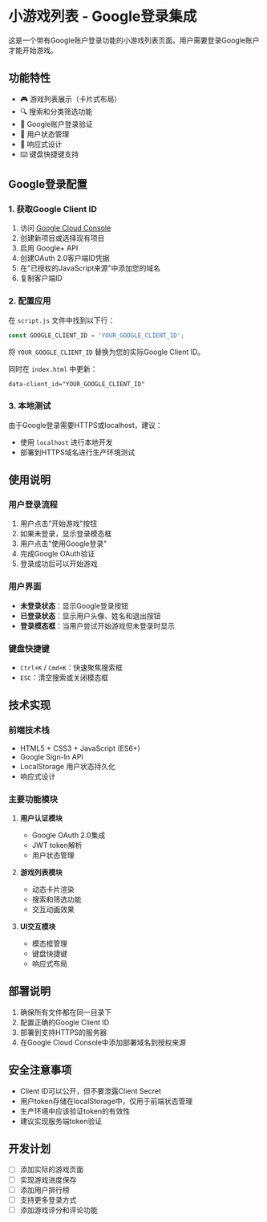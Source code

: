 # 小游戏列表 - Google登录集成

这是一个带有Google账户登录功能的小游戏列表页面。用户需要登录Google账户才能开始游戏。

## 功能特性

- 🎮 游戏列表展示（卡片式布局）
- 🔍 搜索和分类筛选功能
- 🔐 Google账户登录验证
- 👤 用户状态管理
- 📱 响应式设计
- ⌨️ 键盘快捷键支持

## Google登录配置

### 1. 获取Google Client ID

1. 访问 [Google Cloud Console](https://console.cloud.google.com/)
2. 创建新项目或选择现有项目
3. 启用 Google+ API
4. 创建OAuth 2.0客户端ID凭据
5. 在"已授权的JavaScript来源"中添加您的域名
6. 复制客户端ID

### 2. 配置应用

在 `script.js` 文件中找到以下行：
```javascript
const GOOGLE_CLIENT_ID = 'YOUR_GOOGLE_CLIENT_ID';
```

将 `YOUR_GOOGLE_CLIENT_ID` 替换为您的实际Google Client ID。

同时在 `index.html` 中更新：
```html
data-client_id="YOUR_GOOGLE_CLIENT_ID"
```

### 3. 本地测试

由于Google登录需要HTTPS或localhost，建议：
- 使用 `localhost` 进行本地开发
- 部署到HTTPS域名进行生产环境测试

## 使用说明

### 用户登录流程

1. 用户点击"开始游戏"按钮
2. 如果未登录，显示登录模态框
3. 用户点击"使用Google登录"
4. 完成Google OAuth验证
5. 登录成功后可以开始游戏

### 用户界面

- **未登录状态**：显示Google登录按钮
- **已登录状态**：显示用户头像、姓名和退出按钮
- **登录模态框**：当用户尝试开始游戏但未登录时显示

### 键盘快捷键

- `Ctrl+K` / `Cmd+K`：快速聚焦搜索框
- `ESC`：清空搜索或关闭模态框

## 技术实现

### 前端技术栈

- HTML5 + CSS3 + JavaScript (ES6+)
- Google Sign-In API
- LocalStorage 用户状态持久化
- 响应式设计

### 主要功能模块

1. **用户认证模块**
   - Google OAuth 2.0集成
   - JWT token解析
   - 用户状态管理

2. **游戏列表模块**
   - 动态卡片渲染
   - 搜索和筛选功能
   - 交互动画效果

3. **UI交互模块**
   - 模态框管理
   - 键盘快捷键
   - 响应式布局

## 部署说明

1. 确保所有文件都在同一目录下
2. 配置正确的Google Client ID
3. 部署到支持HTTPS的服务器
4. 在Google Cloud Console中添加部署域名到授权来源

## 安全注意事项

- Client ID可以公开，但不要泄露Client Secret
- 用户token存储在localStorage中，仅用于前端状态管理
- 生产环境中应该验证token的有效性
- 建议实现服务端token验证

## 开发计划

- [ ] 添加实际的游戏页面
- [ ] 实现游戏进度保存
- [ ] 添加用户排行榜
- [ ] 支持更多登录方式
- [ ] 添加游戏评分和评论功能
